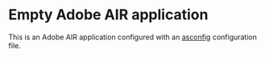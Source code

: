 # Empty Adobe AIR application

This is an Adobe AIR application configured with an [asconfig](https://github.com/BowlerHatLLC/vscode-as3mxml/wiki/asconfig.json) configuration file.